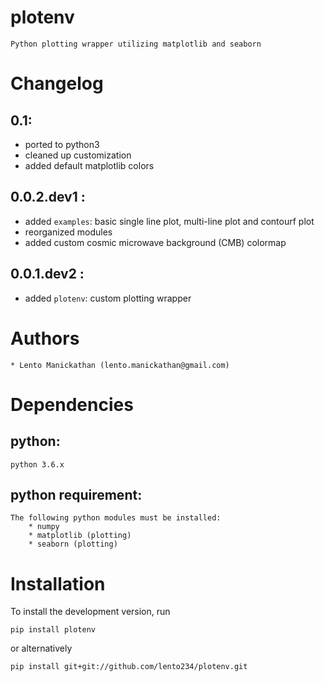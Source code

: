 # plotenv
    
    Python plotting wrapper utilizing matplotlib and seaborn

# Changelog

## 0.1:

- ported to python3
- cleaned up customization
- added default matplotlib colors

## 0.0.2.dev1 :

- added `examples`: basic single line plot, multi-line plot and contourf plot
- reorganized modules
- added custom cosmic microwave background (CMB) colormap

## 0.0.1.dev2 :

- added `plotenv`: custom plotting wrapper

# Authors

    * Lento Manickathan (lento.manickathan@gmail.com)

# Dependencies

## python:
    python 3.6.x

## python requirement:
    The following python modules must be installed:
        * numpy
        * matplotlib (plotting)
        * seaborn (plotting)

# Installation

To install the development version, run

    pip install plotenv

or alternatively

    pip install git+git://github.com/lento234/plotenv.git

